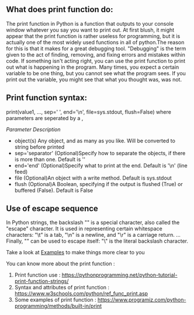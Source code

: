 ## What does print function do:
The print function in Python is a function that outputs to your console window whatever you say you want to print out. At first blush, it might appear that the print function is rather useless for programming, but it is actually one of the most widely used functions in all of python.The reason for this is that it makes for a great debugging tool.
"Debugging" is the term given to the act of finding, removing, and fixing errors and mistakes within code.
If something isn't acting right, you can use the print function to print out what is happening in the program. Many times, you expect a certain variable to be one thing, but you cannot see what the program sees. If you print out the variable, you might see that what you thought was, was not.

## Print function syntax:
print(value1, ..., sep=' ', end='\n', file=sys.stdout, flush=False)
where parameters are seperated by a ,

*Parameter	Description*
* object(s)	Any object, and as many as you like. Will be converted to string before printed
* sep='separator'	(Optional)Specify how to separate the objects, if there is more than one. Default is ''
* end='end'	(Optional)Specify what to print at the end. Default is '\n' (line feed)
* file	(Optional)An object with a write method. Default is sys.stdout
* flush	(Optional)A Boolean, specifying if the output is flushed (True) or buffered (False). Default is False

## Use of escape sequence
In Python strings, the backslash "\" is a special character, also called the "escape" character. It is used in representing certain whitespace characters: "\t" is a tab, "\n" is a newline, and "\r" is a carriage return. ... Finally, "\" can be used to escape itself: "\\" is the literal backslash character.

Take a look at [Examples](./basics/examples/print.py) to make things more clear to you

You can know more about the print function :
1. Print function use : https://pythonprogramming.net/python-tutorial-print-function-strings/
2. Syntax and attributes of print function : https://www.w3schools.com/python/ref_func_print.asp
3. Some examples of print function : https://www.programiz.com/python-programming/methods/built-in/print